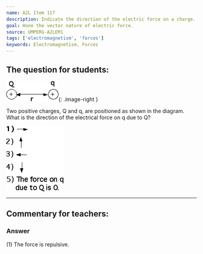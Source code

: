 ```yaml
---
name: A2L Item 117
description: Indicate the direction of the electric force on a charge.
goal: Hone the vector nature of electric force.
source: UMPERG-A2LEM1
tags: ['electromagnetism', 'forces']
keywords: Electromagnetism, Forces
---
```


## The question for students:

![Item117_fig1.gif](../images/Item117_fig1.gif){: .image-right } 

Two positive charges, Q and q, are positioned as shown in the diagram. 
What is the direction of the electrical force on q due to Q?

![Item117_fig2.gif](../images/Item117_fig2.gif)

<hr/>

## Commentary for teachers:

### Answer

(1) The force is repulsive.
